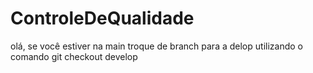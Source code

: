 # ControleDeQualidade

olá, se você estiver na main troque de branch para a delop
utilizando o comando git checkout develop